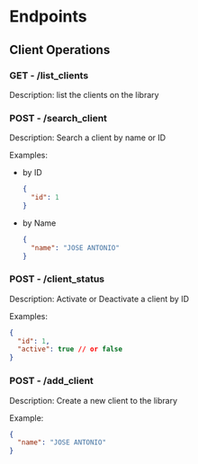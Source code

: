 # Endpoints

## Client Operations

### GET - /list_clients

Description: list the clients on the library

### POST - /search_client

Description: Search a client by name or ID

Examples:

- by ID
    ```json
    {
      "id": 1
    }
    ```

- by Name
    ```json
    {
      "name": "JOSE ANTONIO"
    }
    ```

### POST - /client_status

Description: Activate or Deactivate a client by ID

Examples:

```json
{
  "id": 1,
  "active": true // or false
}
```


### POST - /add_client

Description: Create a new client to the library

Example:

```json
{
  "name": "JOSE ANTONIO"
}
```